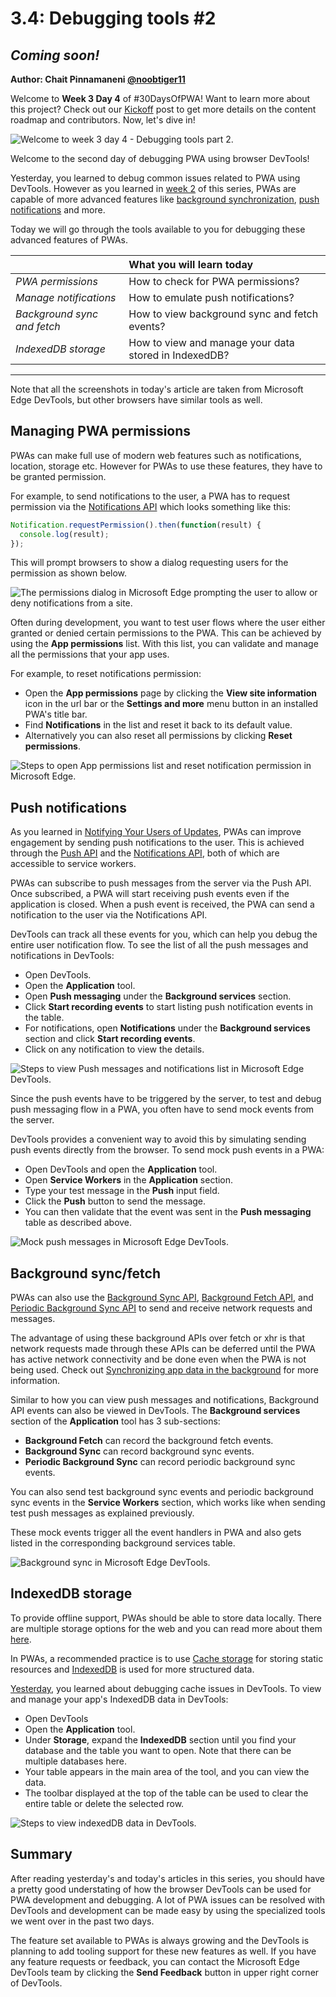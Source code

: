 # 3.4: Debugging tools #2

## *Coming soon!*

**Author: Chait Pinnamaneni [@noobtiger11](https://twitter.com/noobtiger11)**

Welcome to **Week 3 Day 4** of #30DaysOfPWA! Want to learn more about this project? Check out our [Kickoff](../kickoff.md) post to get more details on the content roadmap and contributors. Now, let's dive in!

![Welcome to week 3 day 4 - Debugging tools part 2.](_media/day-04.jpg)

Welcome to the second day of debugging PWA using browser DevTools!

Yesterday, you learned to debug common issues related to PWA using DevTools. However as you learned in [week 2](../advanced-capabilities/) of this series, PWAs are capable of more advanced features like [background synchronization](../advanced-capabilities/06.md), [push notifications](../advanced-capabilities/07.md) and more.

Today we will go through the tools available to you for debugging these advanced features of PWAs.

|  | What you will learn today |
|:--- |:---|
| _PWA permissions_ | How to check for PWA permissions? |
| _Manage notifications_ | How to emulate push notifications? |
| _Background sync and fetch_ | How to view background sync and fetch events? |
| _IndexedDB storage_ | How to view and manage your data stored in IndexedDB? |

---

Note that all the screenshots in today's article are taken from Microsoft Edge DevTools, but other browsers have similar tools as well.

## Managing PWA permissions

PWAs can make full use of modern web features such as notifications, location, storage etc. However for PWAs to use these features, they have to be granted permission.

For example, to send notifications to the user, a PWA has to request permission via the [Notifications API](https://developer.mozilla.org/en-US/docs/Web/API/Notifications_API) which looks something like this:

```javascript
Notification.requestPermission().then(function(result) {
  console.log(result);
});
```

This will prompt browsers to show a dialog requesting users for the permission as shown below.

![The permissions dialog in Microsoft Edge prompting the user to allow or deny notifications from a site.](_media/day-04-permission-dialog.png)

Often during development, you want to test user flows where the user either granted or denied certain permissions to the PWA.  This can be achieved by using the **App permissions** list. With this list, you can validate and manage all the permissions that your app uses.

For example, to reset notifications permission:

* Open the **App permissions** page by clicking the **View site information** icon in the url bar or the **Settings and more** menu button in an installed PWA's title bar.
* Find **Notifications** in the list and reset it back to its default value.
* Alternatively you can also reset all permissions by clicking **Reset permissions**.

![Steps to open App permissions list and reset notification permission in Microsoft Edge.](_media/day-04-all-permission.png)

## Push notifications

As you learned in [Notifying Your Users of Updates](../advanced-capabilities/07.md), PWAs can improve engagement by sending push notifications to the user. This is achieved through the [Push API](https://developer.mozilla.org/en-US/docs/Web/API/Push_API) and the [Notifications API](https://developer.mozilla.org/en-US/docs/Web/API/Notifications_API), both of which are accessible to service workers.

PWAs can subscribe to push messages from the server via the Push API. Once subscribed, a PWA will start receiving push events even if the application is closed. When a push event is received, the PWA can send a notification to the user via the Notifications API.

DevTools can track all these events for you, which can help you debug the entire user notification flow. To see the list of all the push messages and notifications in DevTools:

* Open DevTools.
* Open the **Application** tool.
* Open **Push messaging** under the **Background services** section.
* Click **Start recording events** to start listing push notification events in the table.
* For notifications, open **Notifications** under the **Background services** section and click **Start recording events**.
* Click on any notification to view the details.

![Steps to view Push messages and notifications list in Microsoft Edge DevTools.](_media/day-04-notifications-table.png)

Since the push events have to be triggered by the server, to test and debug push messaging flow in a PWA, you often have to send mock events from the server.

DevTools provides a convenient way to avoid this by simulating sending push events directly from the browser. To send mock push events in a PWA:

* Open DevTools and open the **Application** tool.
* Open **Service Workers** in the **Application** section.
* Type your test message in the **Push** input field.
* Click the **Push** button to send the message.
* You can then validate that the event was sent in the **Push messaging** table as described above.

![Mock push messages in Microsoft Edge DevTools.](_media/day-04-push-messages-mock.png)

## Background sync/fetch

PWAs can also use the [Background Sync API](https://developer.mozilla.org/en-US/docs/Web/API/Background_Synchronization_API), [Background Fetch API](https://developer.mozilla.org/en-US/docs/Web/API/Background_Fetch_API), and [Periodic Background Sync API](https://developer.mozilla.org/en-US/docs/Web/API/Web_Periodic_Background_Synchronization_API) to send and receive network requests and messages.

The advantage of using these background APIs over fetch or xhr is that network requests made through these APIs can be deferred until the PWA has active network connectivity and be done even when the PWA is not being used. Check out [Synchronizing app data in the background](../advanced-capabilities/06.md) for more information.

Similar to how you can view push messages and notifications, Background API events can also be viewed in DevTools. The **Background services** section of the **Application** tool has 3 sub-sections:

* **Background Fetch** can record the background fetch events.
* **Background Sync** can record background sync events.
* **Periodic Background Sync** can record periodic background sync events.

You can also send test background sync events and periodic background sync events in the **Service Workers** section, which works like when sending test push messages as explained previously.

These mock events trigger all the event handlers in PWA and also gets listed in the corresponding background services table.

![Background sync in Microsoft Edge DevTools.](_media/day-04-background-services.png)

## IndexedDB storage

To provide offline support, PWAs should be able to store data locally. There are multiple storage options for the web and you can read more about them [here](../core-concepts/05.md).

In PWAs, a recommended practice is to use [Cache storage](../advanced-capabilities/05.md) for storing static resources and [IndexedDB](https://developer.mozilla.org/en-US/docs/Web/API/IndexedDB_API) is used for more structured data.

[Yesterday](./03.md), you learned about debugging cache issues in DevTools. To view and manage your app's IndexedDB data in DevTools:

* Open DevTools
* Open the **Application** tool.
* Under **Storage**, expand the **IndexedDB** section until you find your database  and the table you want to open. Note that there can be multiple databases here.
* Your table appears in the main area of the tool, and you can view the data.
* The toolbar displayed at the top of the table can be used to clear the entire table or delete the selected row.

![Steps to view indexedDB data in DevTools.](_media/day-04-indexeddb.png)

## Summary

After reading yesterday's and today's articles in this series, you should have a pretty good understating of how the browser DevTools can be used for PWA development and debugging. A lot of PWA issues can be resolved with DevTools and development can be made easy by using the specialized tools we went over in the past two days.

The feature set available to PWAs is always growing and the DevTools is planning to add tooling support for these new features as well. If you have any feature requests or feedback, you can contact the Microsoft Edge DevTools team by clicking the **Send Feedback** button in upper right corner of DevTools.
